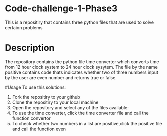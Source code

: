 # Code-challenge-1-Phase3
This is a repositiry that contains three python files that are used to solve certaion problems
# Description
The repository contains the python file time converter which converts time from 12 hour clock system to 24 hour clock sysytem.
The file by the name positive contains code thats indicates whether two of three numbers input by the user are even number and returns true or false.


#Usage
To use this solutions:
1. Fork the repositiry to your github
2. Clone the repositiry to your local machine
3. Open the repository and select any of the files available:
4. To use the time converter, click the time converter file and call the function convertor
5. To check whether two numbers in a list are positive,click the positive file and call the function even
